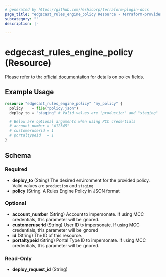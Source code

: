 ```yaml
---
# generated by https://github.com/hashicorp/terraform-plugin-docs
page_title: "edgecast_rules_engine_policy Resource - terraform-provider-edgecast"
subcategory: ""
description: |-
  
---
```


# edgecast_rules_engine_policy (Resource)
Please refer to the [official documentation](https://developer.edgecast.com/cdn/api/index.html#Media_Management/REv4/Add-Policy.htm) for details on policy fields.

## Example Usage

```terraform
resource "edgecast_rules_engine_policy" "my_policy" {
  policy    = file("policy.json")
  deploy_to = "staging" # Valid values are "production" and "staging"

  # Below are optional arguments when using PCC credentials
  # account_number = "A12345"
  # customeruserid = 1
  # portaltypeid   = 1
}
```

<!-- schema generated by tfplugindocs -->
## Schema

### Required

- **deploy_to** (String) The desired environment for the provided policy. Valid values are `production` and `staging`
- **policy** (String) A Rules Engine Policy in JSON format

### Optional

- **account_number** (String) Account to impersonate. If using MCC credentials, this parameter will be ignored.
- **customeruserid** (String) User ID to impersonate. If using MCC credentials, this parameter will be ignored
- **id** (String) The ID of this resource.
- **portaltypeid** (String) Portal Type ID to impersonate. If using MCC credentials, this parameter will be ignored.

### Read-Only

- **deploy_request_id** (String)